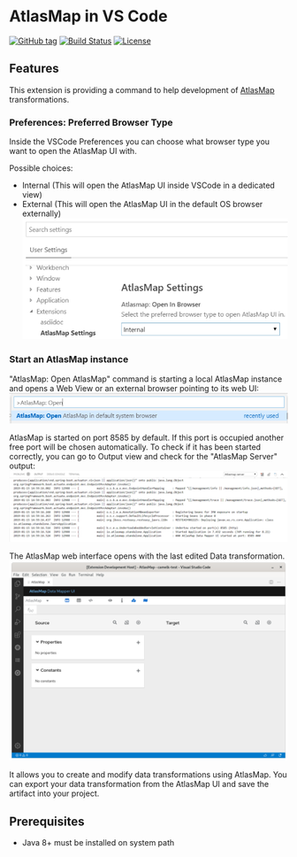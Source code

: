 # AtlasMap in VS Code

[![GitHub tag](https://img.shields.io/github/tag/jboss-fuse/vscode-atlasmap.svg?style=plastic)](https://github.com/jboss-fuse/vscode-atlasmap/tags)
[![Build Status](https://travis-ci.com/jboss-fuse/vscode-atlasmap.svg?branch=master)](https://travis-ci.com/jboss-fuse/vscode-atlasmap)
[![License](https://img.shields.io/badge/license-Apache%202-blue.svg)](https://opensource.org/licenses/Apache-2.0)

## Features

This extension is providing a command to help development of [AtlasMap](http://docs.atlasmap.io/) transformations.

### Preferences: Preferred Browser Type

Inside the VSCode Preferences you can choose what browser type you want to open the AtlasMap UI with.

Possible choices:
- Internal (This will open the AtlasMap UI inside VSCode in a dedicated view)
- External (This will open the AtlasMap UI in the default OS browser externally)
![AtlasMap Preferences](doc/AtlasMapPreferences.png)

### Start an AtlasMap instance

"AtlasMap: Open AtlasMap" command is starting a local AtlasMap instance and opens a Web View or an external browser pointing to its web UI:
![Open AtlasMap command in palette](doc/OpenAtlasMapCommand.png)

AtlasMap is started on port 8585 by default. If this port is occupied another free port will be chosen automatically.
To check if it has been started correctly, you can go to Output view and check for the "AtlasMap Server" output:
![AtlasMap Server output](doc/AtlasMapServerOutput.png)

The AtlasMap web interface opens with the last edited Data transformation.
![Default page AtlasMap](doc/AtlasMapDefaultPage.png)

 It allows you to create and modify data transformations using AtlasMap. You can export your data transformation from the AtlasMap UI and save the artifact into your project.

## Prerequisites

- Java 8+ must be installed on system path
